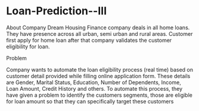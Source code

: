 # Loan-Prediction--III
About Company Dream Housing Finance company deals in all home loans.
They have presence across all urban, semi urban and rural areas. 
Customer first apply for home loan after that company validates the customer eligibility for loan. 

Problem 


Company wants to automate the loan eligibility process (real time) based on customer detail provided while filling online application form.
These details are Gender, Marital Status, Education, Number of Dependents, Income, Loan Amount, Credit History and others.
To automate this process, they have given a problem to identify the customers segments, 
those are eligible for loan amount so that they can specifically target these customers
